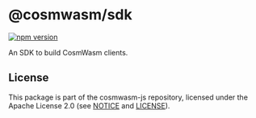 # @cosmwasm/sdk

[![npm version](https://img.shields.io/npm/v/@cosmwasm/sdk.svg)](https://www.npmjs.com/package/@cosmwasm/sdk)

An SDK to build CosmWasm clients.

## License

This package is part of the cosmwasm-js repository, licensed under the Apache
License 2.0 (see
[NOTICE](https://github.com/confio/cosmwasm-js/blob/master/NOTICE) and
[LICENSE](https://github.com/confio/cosmwasm-js/blob/master/LICENSE)).
